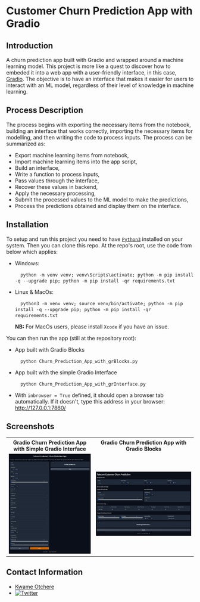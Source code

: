 # Customer Churn Prediction App with Gradio

## Introduction

A churn prediction app built with Gradio and wrapped around a machine learning model.
This project is more like a quest to discover how to embeded it into a web app with a user-friendly interface, in this case, [Gradio](https://gradio.app/). The objective is to have an interface that makes it easier for users to interact with an ML model, regardless of their level of knowledge in machine learning.

## Process Description

The process begins with exporting the necessary items from the notebook, building an interface that works correctly, importing the necessary items for modelling, and then writing the code to process inputs. The process can be summarized as:

- Export machine learning items from notebook,
- Import machine learning items into the app script,
- Build an interface,
- Write a function to process inputs,
- Pass values through the interface,
- Recover these values in backend,
- Apply the necessary processing,
- Submit the processed values to the ML model to make the predictions,
- Process the predictions obtained and display them on the interface.

## Installation

To setup and run this project you need to have [`Python3`](https://www.python.org/) installed on your system. Then you can clone this repo. At the repo's root, use the code from below which applies:

- Windows:

        python -m venv venv; venv\Scripts\activate; python -m pip install -q --upgrade pip; python -m pip install -qr requirements.txt  

- Linux & MacOs:

        python3 -m venv venv; source venv/bin/activate; python -m pip install -q --upgrade pip; python -m pip install -qr requirements.txt  

    **NB:** For MacOs users, please install `Xcode` if you have an issue.

You can then run the app (still at the repository root):

- App built with Gradio Blocks

        python Churn_Prediction_App_with_grBlocks.py

- App built with the simple Gradio Interface

        python Churn_Prediction_App_with_grInterface.py

- With `inbrowser = True` defined, it should open a browser tab automatically. If it doesn't, type this address in your browser: <http://127.0.0.1:7860/>

## Screenshots

<table>
    <tr>
        <th>Gradio Churn Prediction App with Simple Gradio Interface</th>
        <th>Gradio Churn Prediction App with Gradio Blocks</th>
    </tr>
    <tr>
        <td><img src="screenshots\Churn_Prediction_App_with_grInterface.png"/></td>
        <td><img src="screenshots\Churn_Prediction_App_with_grBlocks.png"/></td>
    </tr>
</table>

## Contact Information

- [Kwame Otchere](https://kodoi-oj.github.io/)
- [![Twitter](https://img.shields.io/twitter/follow/kwameoo_?style=social)](https://twitter.com/kwameoo_)
